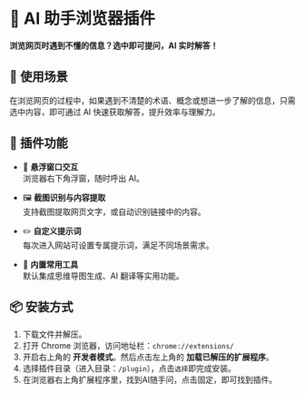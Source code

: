 # 🧠 AI 助手浏览器插件

**浏览网页时遇到不懂的信息？选中即可提问，AI 实时解答！**

## 🚀 使用场景

在浏览网页的过程中，如果遇到不清楚的术语、概念或想进一步了解的信息，只需选中内容，即可通过 AI 快速获取解答，提升效率与理解力。

## 🔧 插件功能

- 💬 **悬浮窗口交互**  
  浏览器右下角浮窗，随时呼出 AI。

- 🖼️ **截图识别与内容提取**  
  支持截图提取网页文字，或自动识别链接中的内容。

- ✏️ **自定义提示词**  
  每次进入网站可设置专属提示词，满足不同场景需求。

- 🧭 **内置常用工具**  
  默认集成思维导图生成、AI 翻译等实用功能。

## 📦 安装方式

1. 下载文件并解压。
2. 打开 Chrome 浏览器，访问地址栏：`chrome://extensions/`
3. 开启右上角的 **开发者模式**。然后点击左上角的 **加载已解压的扩展程序**。
4. 选择插件目录（进入目录：`/plugin`），点击`选择`即完成安装。
5. 在浏览器右上角扩展程序里，找到AI随手问，点击固定，即可找到插件。
